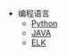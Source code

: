 - 编程语言
  - [Python](document/PL/python.md)
  - [JAVA](document/PL/java.md)
  - [ELK](document/PL/ELK.md)
